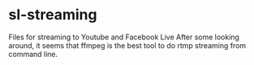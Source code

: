 # sl-streaming
Files for streaming to Youtube and Facebook Live
After some looking around, it seems that ffmpeg is the best tool to do rtmp streaming from command line.
